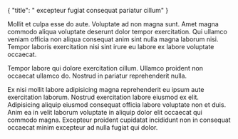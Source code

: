 {
"title": " excepteur fugiat consequat pariatur cillum"
}

Mollit et culpa esse do aute. Voluptate ad non magna sunt. Amet magna commodo aliqua voluptate deserunt dolor tempor exercitation. Qui ullamco veniam officia non aliqua consequat anim sint nulla magna laborum nisi. Tempor laboris exercitation nisi sint irure eu labore ex labore voluptate occaecat.

Tempor labore qui dolore exercitation cillum. Ullamco proident non occaecat ullamco do. Nostrud in pariatur reprehenderit nulla.

Ex nisi mollit labore adipisicing magna reprehenderit eu ipsum aute exercitation laborum. Nostrud exercitation labore eiusmod ex elit. Adipisicing aliquip eiusmod consequat officia labore voluptate non et duis. Anim ea in velit laborum voluptate in aliquip dolor elit occaecat qui commodo magna. Excepteur proident cupidatat incididunt non in consequat occaecat minim excepteur ad nulla fugiat qui dolor.